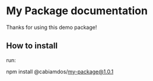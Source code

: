 <h1>My Package documentation</h1>

<p>Thanks for using this demo package!</p>

<h2>How to install</h2>

run:

npm install @cabiamdos/my-package@1.0.1
